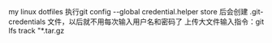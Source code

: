 my linux dotfiles
执行git config --global credential.helper store 后会创建 .git-credentials 文件，以后就不用每次输入用户名和密码了
上传大文件输入指令：git lfs track "*.tar.gz
